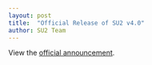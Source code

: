 ```yaml
---
layout: post
title:  "Official Release of SU2 v4.0"
author: SU2 Team
---
```


View the [official announcement](../../../../../emails/su2_email_v4.html).
